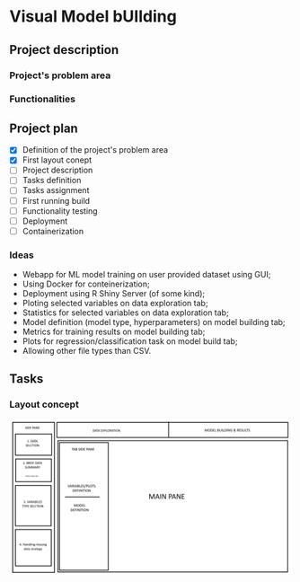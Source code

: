 # Visual Model bUIlding

## Project description

### Project's problem area

### Functionalities

## Project plan

- [x] Definition of the project's problem area
- [x] First layout conept
- [ ] Project description
- [ ] Tasks definition
- [ ] Tasks assignment
- [ ] First running build
- [ ] Functionality testing
- [ ] Deployment
- [ ] Containerization

### Ideas

- Webapp for ML model training on user provided dataset using GUI;
- Using Docker for conteinerization;
- Deployment using R Shiny Server (of some kind);
- Ploting selected variables on data exploration tab;
- Statistics for selected variables on data exploration tab;
- Model definition (model type, hyperparameters) on model building tab;
- Metrics for training results on model building tab;
- Plots for regression/classification task on model build tab;
- Allowing other file types than CSV.

## Tasks

### Layout concept

![Layout conept](/layout_concpet.png)

